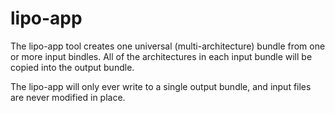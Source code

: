 # lipo-app

The lipo-app tool creates one universal (multi-architecture) bundle from one or more input bindles.
All of the architectures in each input bundle will be copied into the output bundle.

The lipo-app will only ever write to a single output bundle, and input files are never
modified in place.
